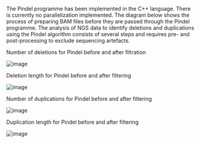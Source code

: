 The Pindel programme has been implemented in the C++ language. There is currently no parallelization implemented. The diagram below shows the process of preparing BAM files before they are passed through the Pindel programme. The analysis of NGS data to identify deletions and duplications using the Pindel algorithm consists of several steps and requires pre- and post-processing to exclude sequencing artefacts.

Number of deletions for Pindel before and after filtration

![image](https://user-images.githubusercontent.com/67764136/220763759-a4ba4944-f771-46c3-a4c1-7acccc3b9a42.png)

Deletion length for Pindel before and after filtering

![image](https://user-images.githubusercontent.com/67764136/220763850-ab0fce80-4c22-4bc1-91c9-d616cb4ce112.png)

Number of duplications for Pindel before and after filtering

![image](https://user-images.githubusercontent.com/67764136/220763994-38f6b5af-b796-4b79-b53d-b0f92f00f414.png)

Duplication length for Pindel before and after filtering

![image](https://user-images.githubusercontent.com/67764136/220764059-f8d9614d-9a37-45a8-aa4a-603549ed4bd0.png)
